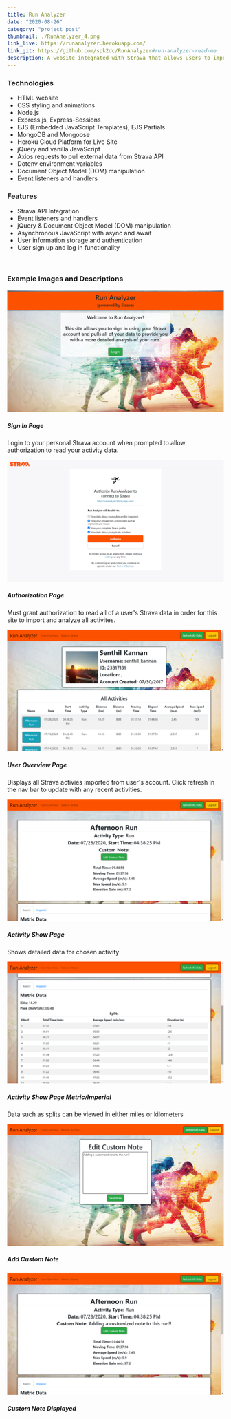 ```yaml
---
title: Run Analyzer
date: "2020-08-26"
category: "project_post"
thumbnail: ./RunAnalyzer_4.png
link_live: https://runanalyzer.herokuapp.com/
link_git: https://github.com/spk2dc/RunAnalyzer#run-analyzer-read-me
description: A website integrated with Strava that allows users to import all of their running data for a detailed analysis of their running performance.
---
```


### Technologies

- HTML website
- CSS styling and animations
- Node.js
- Express.js, Express-Sessions
- EJS (Embedded JavaScript Templates), EJS Partials
- MongoDB and Mongoose
- Heroku Cloud Platform for Live Site
- jQuery and vanilla JavaScript
- Axios requests to pull external data from Strava API
- Dotenv environment variables
- Document Object Model (DOM) manipulation
- Event listeners and handlers

### Features

- Strava API Integration
- Event listeners and handlers
- jQuery & Document Object Model (DOM) manipulation
- Asynchronous JavaScript with async and await
- User information storage and authentication
- User sign up and log in functionality

<br />

### Example Images and Descriptions

<div class="card bg-light my-5 p-2">
  <img class="card-img-top border my-1" src="./RunAnalyzer_1.png" alt="trip_statistics">
  <div class="card-body">
    <h5 class="card-title">Sign In Page</h5>
    <p class="card-text">Login to your personal Strava account when prompted to allow authorization to read your activity data.</p>
  </div>
</div>

<div class="card bg-light my-5 p-2">
  <img class="card-img-top border my-1" src="./RunAnalyzer_2.png" alt="trip_statistics">
  <div class="card-body">
    <h5 class="card-title">Authorization Page</h5>
    <p class="card-text">Must grant authorization to read all of a user's Strava data in order for this site to import and analyze all activites.</p>
  </div>
</div>

<div class="card bg-light my-5 p-2">
  <img class="card-img-top border my-1" src="./RunAnalyzer_4.png" alt="trip_statistics">
  <div class="card-body">
    <h5 class="card-title">User Overview Page</h5>
    <p class="card-text">Displays all Strava activies imported from user's account. Click refresh in the nav bar to update with any recent activities.</p>
  </div>
</div>

<div class="card bg-light my-5 p-2">
  <img class="card-img-top border my-1" src="./RunAnalyzer_6.png" alt="trip_statistics">
  <div class="card-body">
    <h5 class="card-title">Activity Show Page</h5>
    <p class="card-text">Shows detailed data for chosen activity</p>
  </div>
</div>

<div class="card bg-light my-5 p-2">
  <img class="card-img-top border my-1" src="./RunAnalyzer_7.png" alt="trip_statistics">
  <div class="card-body">
    <h5 class="card-title">Activity Show Page Metric/Imperial</h5>
    <p class="card-text">Data such as splits can be viewed in either miles or kilometers</p>
  </div>
</div>

<div class="card bg-light my-5 p-2">
  <img class="card-img-top border my-1" src="./RunAnalyzer_9.png" alt="trip_statistics">
  <div class="card-body">
    <h5 class="card-title">Add Custom Note</h5>
  </div>
</div>

<div class="card bg-light my-5 p-2">
  <img class="card-img-top border my-1" src="./RunAnalyzer_10.png" alt="trip_statistics">
  <div class="card-body">
    <h5 class="card-title">Custom Note Displayed</h5>
  </div>
</div>
